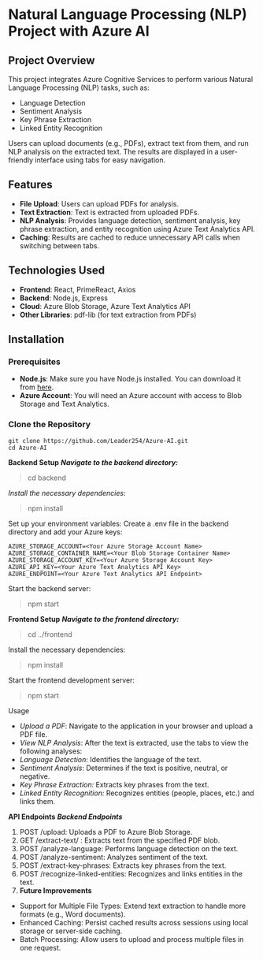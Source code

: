 # Natural Language Processing (NLP) Project with Azure AI

## Project Overview

This project integrates Azure Cognitive Services to perform various Natural Language Processing (NLP) tasks, such as:

- Language Detection
- Sentiment Analysis
- Key Phrase Extraction
- Linked Entity Recognition

Users can upload documents (e.g., PDFs), extract text from them, and run NLP analysis on the extracted text. The results are displayed in a user-friendly interface using tabs for easy navigation.

## Features

- **File Upload**: Users can upload PDFs for analysis.
- **Text Extraction**: Text is extracted from uploaded PDFs.
- **NLP Analysis**: Provides language detection, sentiment analysis, key phrase extraction, and entity recognition using Azure Text Analytics API.
- **Caching**: Results are cached to reduce unnecessary API calls when switching between tabs.

## Technologies Used

- **Frontend**: React, PrimeReact, Axios
- **Backend**: Node.js, Express
- **Cloud**: Azure Blob Storage, Azure Text Analytics API
- **Other Libraries**: pdf-lib (for text extraction from PDFs)

## Installation

### Prerequisites

- **Node.js**: Make sure you have Node.js installed. You can download it from [here](https://nodejs.org/).
- **Azure Account**: You will need an Azure account with access to Blob Storage and Text Analytics.

### Clone the Repository

    git clone https://github.com/Leader254/Azure-AI.git
    cd Azure-AI

**Backend Setup**
**_Navigate to the backend directory:_**

> cd backend

_Install the necessary dependencies:_

> npm install

Set up your environment variables: Create a .env file in the backend directory and add your Azure keys:

    AZURE_STORAGE_ACCOUNT=<Your Azure Storage Account Name>
    AZURE_STORAGE_CONTAINER_NAME=<Your Blob Storage Container Name>
    AZURE_STORAGE_ACCOUNT_KEY=<Your Azure Storage Account Key>
    AZURE_API_KEY=<Your Azure Text Analytics API Key>
    AZURE_ENDPOINT=<Your Azure Text Analytics API Endpoint>

Start the backend server:

> npm start

**Frontend Setup**
**_Navigate to the frontend directory:_**

> cd ../frontend

Install the necessary dependencies:

> npm install

Start the frontend development server:

> npm start

Usage

- _Upload a PDF_: Navigate to the application in your browser and upload a PDF file.
- _View NLP Analysis_: After the text is extracted, use the tabs to view the following analyses:
- _Language Detection_: Identifies the language of the text.
- _Sentiment Analysis_: Determines if the text is positive, neutral, or negative.
- _Key Phrase Extraction:_ Extracts key phrases from the text.
- _Linked Entity Recognition:_ Recognizes entities (people, places, etc.) and links them.

**API Endpoints**
**_Backend Endpoints_**

1. POST /upload: Uploads a PDF to Azure Blob Storage.
2. GET /extract-text/ : Extracts text from the specified PDF blob.
3. POST /analyze-language: Performs language detection on the text.
4. POST /analyze-sentiment: Analyzes sentiment of the text.
5. POST /extract-key-phrases: Extracts key phrases from the text.
6. POST /recognize-linked-entities: Recognizes and links entities in the text.
7. **Future Improvements**

- Support for Multiple File Types: Extend text extraction to handle more formats (e.g., Word documents).
- Enhanced Caching: Persist cached results across sessions using local storage or server-side caching.
- Batch Processing: Allow users to upload and process multiple files in one request.
